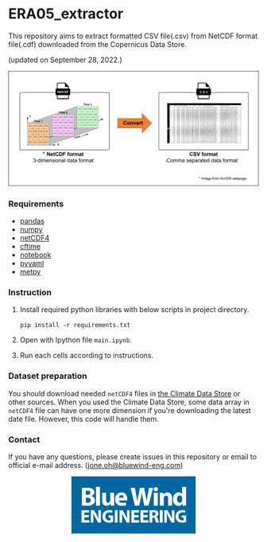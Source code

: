 # ERA05_extractor 
This repository aims to extract formatted CSV file(.csv) from NetCDF format file(.cdf) downloaded from the Copernicus Data Store. 

(updated on September 28, 2022.)

<p align="center">
  <img src="./src/abstract_img.png" width="800" alt="Logo">
</p>

### Requirements
- [pandas](https://pandas.pydata.org/docs/getting_started/install.html)
- [numpy](https://numpy.org/install/)
- [netCDF4](https://github.com/Unidata/netcdf4-python)
- [cftime](https://unidata.github.io/cftime/installing.html)
- [notebook](https://jupyter.org/install)
- [pyyaml](https://pypi.org/project/PyYAML/)
- [metpy](https://unidata.github.io/MetPy/latest/userguide/installguide.html)


### Instruction 
1. Install required python libraries with below scripts in project directory.
   ```
   pip install -r requirements.txt
   ```
2. Open with Ipython file `main.ipynb`.

3. Run each cells according to instructions.

### Dataset preparation
You should download needed `netCDF4` files in [the Climate Data Store](https://cds.climate.copernicus.eu/cdsapp#!/dataset/reanalysis-era5-pressure-levels?tab=overview, "Copernicus Data Center link") or other sources.  When you used the Climate Data Store, some data array in `netCDF4` file can have one more dimension if you're downloading the latest date file. However, this code will handle them.

### Contact
If you have any questions, please create issues in this repository or email to official e-mail address. (jone.oh@bluewind-eng.com) 

<p align="center">
  <img src="./src/blue_wind_engineering_logo.png" width="250" alt="Logo">
</p>
